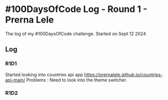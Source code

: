 # #100DaysOfCode Log - Round 1 - Prerna Lele

The log of my #100DaysOfCode challenge. Started on Sept 12 2024

## Log

### R1D1 
Started looking into countries api app https://prernalele.github.io/countries-api-main/ 
Problems : Need to look into the theme switcher. 

### R1D2
